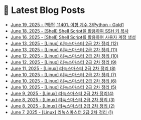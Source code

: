 # 📕 Latest Blog Posts

<ul><li><a href='https://lucy-devblog.tistory.com/entry/%EB%B0%B1%EC%A4%80-11401-%EC%9D%B4%ED%95%AD-%EA%B3%84%EC%88%98-3Python-Gold1' target='_blank'>June 19, 2025 - [백준] 11401. 이항 계수 3/Python - Gold1</a></li><li><a href='https://lucy-devblog.tistory.com/entry/Shell-Shell-Script%EC%9D%84-%ED%99%9C%EC%9A%A9%ED%95%98%EC%97%AC-SSH-%ED%82%A4-%EB%B3%B5%EC%82%AC' target='_blank'>June 18, 2025 - [Shell] Shell Script을 활용하여 SSH 키 복사</a></li><li><a href='https://lucy-devblog.tistory.com/entry/Shell-Shell-Script%EB%A5%BC-%ED%99%9C%EC%9A%A9%ED%95%98%EC%97%AC-%EC%8B%9C%EC%8A%A4%ED%85%9C-%EA%B5%AC%EC%B6%95-1' target='_blank'>June 16, 2025 - [Shell] Shell Script를 활용하여 사용자 계정 생성</a></li><li><a href='https://lucy-devblog.tistory.com/entry/Linux-%EB%A6%AC%EB%88%85%EC%8A%A4%EB%A7%88%EC%8A%A4%ED%84%B0-2%EA%B8%89-2%EC%B0%A8-%EC%98%A4%EB%8B%B5-12' target='_blank'>June 13, 2025 - [Linux] 리눅스마스터 2급 2차 정리 (12)</a></li><li><a href='https://lucy-devblog.tistory.com/entry/Linux-%EB%A6%AC%EB%88%85%EC%8A%A4%EB%A7%88%EC%8A%A4%ED%84%B0-2%EA%B8%89-2%EC%B0%A8-%EC%98%A4%EB%8B%B5-11' target='_blank'>June 13, 2025 - [Linux] 리눅스마스터 2급 2차 정리 (11)</a></li><li><a href='https://lucy-devblog.tistory.com/entry/Linux-%EB%A6%AC%EB%88%85%EC%8A%A4%EB%A7%88%EC%8A%A4%ED%84%B0-2%EA%B8%89-2%EC%B0%A8-%EC%98%A4%EB%8B%B5-10' target='_blank'>June 12, 2025 - [Linux] 리눅스마스터 2급 2차 정리 (10)</a></li><li><a href='https://lucy-devblog.tistory.com/entry/Linux-%EB%A6%AC%EB%88%85%EC%8A%A4%EB%A7%88%EC%8A%A4%ED%84%B0-2%EA%B8%89-2%EC%B0%A8-9' target='_blank'>June 12, 2025 - [Linux] 리눅스마스터 2급 2차 정리 (9)</a></li><li><a href='https://lucy-devblog.tistory.com/entry/Linux-%EB%A6%AC%EB%88%85%EC%8A%A4%EB%A7%88%EC%8A%A4%ED%84%B0-2%EA%B8%89-2%EC%B0%A8-%EC%98%A4%EB%8B%B5-8' target='_blank'>June 11, 2025 - [Linux] 리눅스마스터 2급 2차 정리 (8)</a></li><li><a href='https://lucy-devblog.tistory.com/entry/Linux-%EB%A6%AC%EB%88%85%EC%8A%A4%EB%A7%88%EC%8A%A4%ED%84%B0-2%EA%B8%89-2%EC%B0%A8-%EC%98%A4%EB%8B%B5-7' target='_blank'>June 10, 2025 - [Linux] 리눅스마스터 2급 2차 정리 (7)</a></li><li><a href='https://lucy-devblog.tistory.com/entry/Linux-%EB%A6%AC%EB%88%85%EC%8A%A4%EB%A7%88%EC%8A%A4%ED%84%B0-2%EA%B8%89-2%EC%B0%A8-%EC%98%A4%EB%8B%B5-6' target='_blank'>June 10, 2025 - [Linux] 리눅스마스터 2급 2차 정리 (6)</a></li><li><a href='https://lucy-devblog.tistory.com/entry/Linux-%EB%A6%AC%EB%88%85%EC%8A%A4%EB%A7%88%EC%8A%A4%ED%84%B0-2%EA%B8%89-2%EC%B0%A8-%EC%98%A4%EB%8B%B5-5' target='_blank'>June 10, 2025 - [Linux] 리눅스마스터 2급 2차 정리 (5)</a></li><li><a href='https://lucy-devblog.tistory.com/entry/Linux-%EB%A6%AC%EB%88%85%EC%8A%A4%EB%A7%88%EC%8A%A4%ED%84%B0-2%EA%B8%89-2%EC%B0%A8-%EC%98%A4%EB%8B%B5-4' target='_blank'>June 9, 2025 - [Linux] 리눅스마스터 2급 2차 정리(4)</a></li><li><a href='https://lucy-devblog.tistory.com/entry/Linux-%EB%A6%AC%EB%88%85%EC%8A%A4%EB%A7%88%EC%8A%A4%ED%84%B0-2%EA%B8%89-2%EC%B0%A8-%EC%98%A4%EB%8B%B5-2' target='_blank'>June 8, 2025 - [Linux] 리눅스마스터 2급 2차 정리 (3)</a></li><li><a href='https://lucy-devblog.tistory.com/entry/Linux-%EB%A6%AC%EB%88%85%EC%8A%A4%EB%A7%88%EC%8A%A4%ED%84%B0-2%EA%B8%89-2%EC%B0%A8-%EC%98%A4%EB%8B%B5-%ED%8C%8C%ED%8B%B0%EC%85%98' target='_blank'>June 8, 2025 - [Linux] 리눅스마스터 2급 2차 정리 (2)</a></li><li><a href='https://lucy-devblog.tistory.com/entry/Linux-%EB%A6%AC%EB%88%85%EC%8A%A4%EB%A7%88%EC%8A%A4%ED%84%B0-2%EA%B8%89-2%EC%B0%A8-%EC%98%A4%EB%8B%B5-%EA%B6%8C%ED%95%9C-%EB%B0%8F-%EA%B7%B8%EB%A3%B9-%EC%84%A4%EC%A0%95' target='_blank'>June 7, 2025 - [Linux] 리눅스마스터 2급 2차 정리 (1)</a></li></ul>